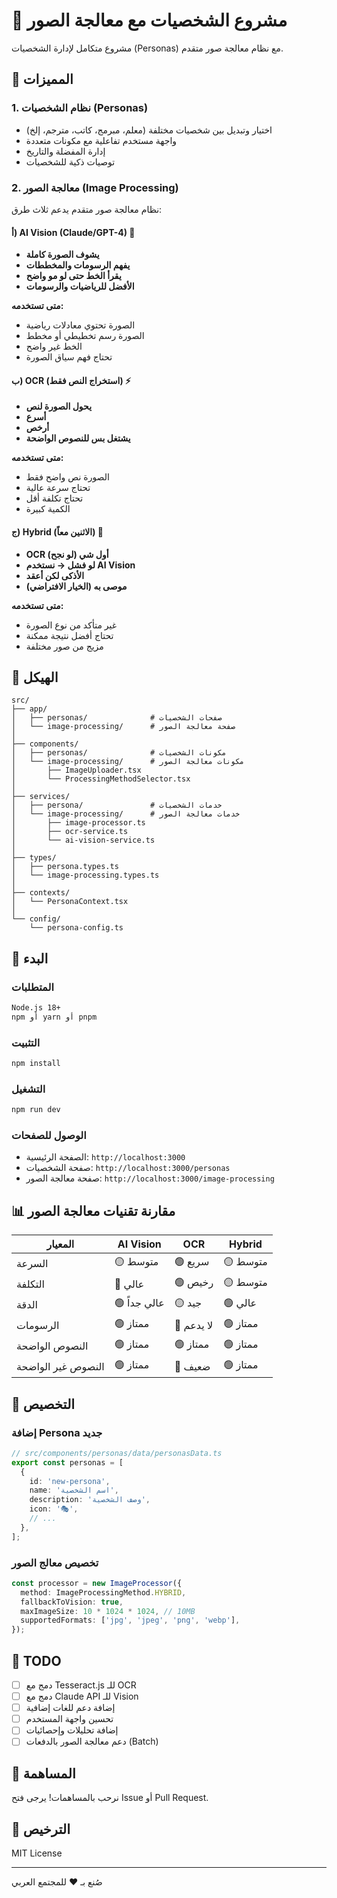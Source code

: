 # 📸 مشروع الشخصيات مع معالجة الصور

مشروع متكامل لإدارة الشخصيات (Personas) مع نظام معالجة صور متقدم.

## 🎯 المميزات

### 1. نظام الشخصيات (Personas)
- اختيار وتبديل بين شخصيات مختلفة (معلم، مبرمج، كاتب، مترجم، إلخ)
- واجهة مستخدم تفاعلية مع مكونات متعددة
- إدارة المفضلة والتاريخ
- توصيات ذكية للشخصيات

### 2. معالجة الصور (Image Processing)
نظام معالجة صور متقدم يدعم ثلاث طرق:

#### أ) AI Vision (Claude/GPT-4) 🧠
- **يشوف الصورة كاملة**
- **يفهم الرسومات والمخططات**
- **يقرأ الخط حتى لو مو واضح**
- **الأفضل للرياضيات والرسومات**

**متى تستخدمه:**
- الصورة تحتوي معادلات رياضية
- الصورة رسم تخطيطي أو مخطط
- الخط غير واضح
- تحتاج فهم سياق الصورة

#### ب) OCR (استخراج النص فقط) ⚡
- **يحول الصورة لنص**
- **أسرع**
- **أرخص**
- **يشتغل بس للنصوص الواضحة**

**متى تستخدمه:**
- الصورة نص واضح فقط
- تحتاج سرعة عالية
- تحتاج تكلفة أقل
- الكمية كبيرة

#### ج) Hybrid (الاثنين معاً) 🎯
- **OCR أول شي (لو نجح)**
- **لو فشل → نستخدم AI Vision**
- **الأذكى لكن أعقد**
- **موصى به (الخيار الافتراضي)**

**متى تستخدمه:**
- غير متأكد من نوع الصورة
- تحتاج أفضل نتيجة ممكنة
- مزيج من صور مختلفة

## 📁 الهيكل

```
src/
├── app/
│   ├── personas/              # صفحات الشخصيات
│   └── image-processing/      # صفحة معالجة الصور
│
├── components/
│   ├── personas/              # مكونات الشخصيات
│   └── image-processing/      # مكونات معالجة الصور
│       ├── ImageUploader.tsx
│       └── ProcessingMethodSelector.tsx
│
├── services/
│   ├── persona/               # خدمات الشخصيات
│   └── image-processing/      # خدمات معالجة الصور
│       ├── image-processor.ts
│       ├── ocr-service.ts
│       └── ai-vision-service.ts
│
├── types/
│   ├── persona.types.ts
│   └── image-processing.types.ts
│
├── contexts/
│   └── PersonaContext.tsx
│
└── config/
    └── persona-config.ts
```

## 🚀 البدء

### المتطلبات
```bash
Node.js 18+
npm أو yarn أو pnpm
```

### التثبيت
```bash
npm install
```

### التشغيل
```bash
npm run dev
```

### الوصول للصفحات
- الصفحة الرئيسية: `http://localhost:3000`
- صفحة الشخصيات: `http://localhost:3000/personas`
- صفحة معالجة الصور: `http://localhost:3000/image-processing`

## 📊 مقارنة تقنيات معالجة الصور

| المعيار | AI Vision | OCR | Hybrid |
|---------|-----------|-----|--------|
| السرعة | 🟡 متوسط | 🟢 سريع | 🟡 متوسط |
| التكلفة | 🔴 عالي | 🟢 رخيص | 🟡 متوسط |
| الدقة | 🟢 عالي جداً | 🟡 جيد | 🟢 عالي |
| الرسومات | 🟢 ممتاز | 🔴 لا يدعم | 🟢 ممتاز |
| النصوص الواضحة | 🟢 ممتاز | 🟢 ممتاز | 🟢 ممتاز |
| النصوص غير الواضحة | 🟢 ممتاز | 🔴 ضعيف | 🟢 ممتاز |

## 🔧 التخصيص

### إضافة Persona جديد
```typescript
// src/components/personas/data/personasData.ts
export const personas = [
  {
    id: 'new-persona',
    name: 'اسم الشخصية',
    description: 'وصف الشخصية',
    icon: '🎭',
    // ...
  },
];
```

### تخصيص معالج الصور
```typescript
const processor = new ImageProcessor({
  method: ImageProcessingMethod.HYBRID,
  fallbackToVision: true,
  maxImageSize: 10 * 1024 * 1024, // 10MB
  supportedFormats: ['jpg', 'jpeg', 'png', 'webp'],
});
```

## 📝 TODO

- [ ] دمج مع Tesseract.js للـ OCR
- [ ] دمج مع Claude API للـ Vision
- [ ] إضافة دعم للغات إضافية
- [ ] تحسين واجهة المستخدم
- [ ] إضافة تحليلات وإحصائيات
- [ ] دعم معالجة الصور بالدفعات (Batch)

## 🤝 المساهمة

نرحب بالمساهمات! يرجى فتح Issue أو Pull Request.

## 📄 الترخيص

MIT License

---

صُنع بـ ❤️ للمجتمع العربي

